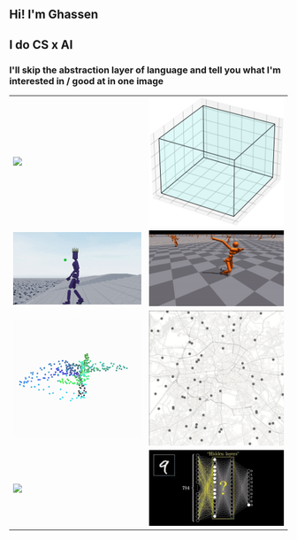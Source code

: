 ## Hi! I'm Ghassen
## I do CS x AI 
### I'll skip the abstraction layer of language and tell you what I'm interested in / good at in one image

<table>
  <tr>
    <td><img src="1_RZnBSB3QpkIwFUTRFaWDYg.gif" width="100%" /></td>
    <td><img src="bin_pack.gif" width="100%" /></td>
  </tr>
  <tr>
    <td><img src="humanoid-robot-walking.gif" width="100%" /></td>
    <td><img src="isaacgymenvs-c2ab42ffc68a8e6399a0bf1b183b9e78.gif" width="100%" /></td>
  </tr>
  <tr>
    <td><img src="tsne.gif" width="100%" /></td>
    <td><img src="tsp.gif" width="100%" /></td>
  </tr>
  <tr>
    <td><img src="wM4uDA.gif" width="100%" /></td>
    <td><img src="download.jpeg" width="100%" /></td>
  </tr>
</table>
